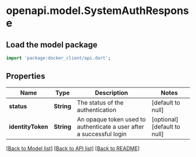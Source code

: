 # openapi.model.SystemAuthResponse

## Load the model package
```dart
import 'package:docker_client/api.dart';
```

## Properties
Name | Type | Description | Notes
------------ | ------------- | ------------- | -------------
**status** | **String** | The status of the authentication | [default to null]
**identityToken** | **String** | An opaque token used to authenticate a user after a successful login | [optional] [default to null]

[[Back to Model list]](../README.md#documentation-for-models) [[Back to API list]](../README.md#documentation-for-api-endpoints) [[Back to README]](../README.md)


